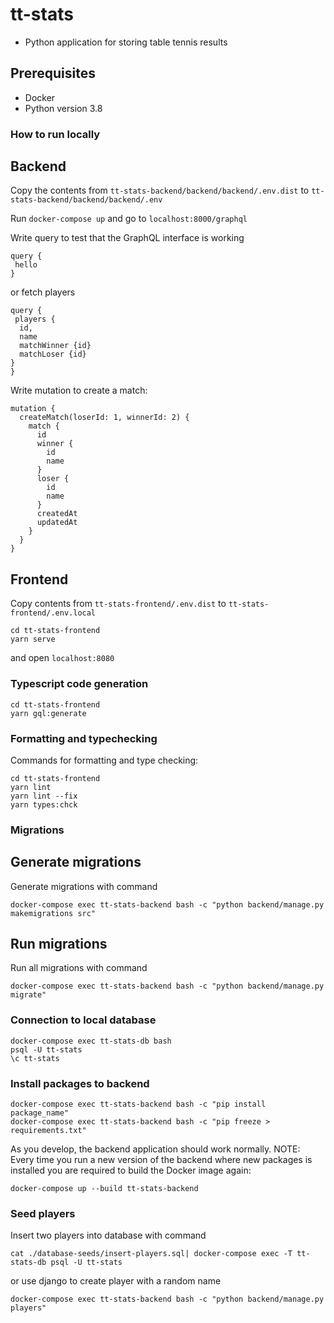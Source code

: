 # tt-stats

- Python application for storing table tennis results


## Prerequisites

- Docker
- Python version 3.8

### How to run locally

## Backend
Copy the contents from `tt-stats-backend/backend/backend/.env.dist` to `tt-stats-backend/backend/backend/.env`

Run `docker-compose up` and go to `localhost:8000/graphql`

Write query to test that the GraphQL interface is working

```
query {
 hello
}
```

or fetch players

```
query {
 players {
  id,
  name
  matchWinner {id}
  matchLoser {id}
}
}
```

Write mutation to create a match:

```
mutation {
  createMatch(loserId: 1, winnerId: 2) {
    match {
      id
      winner {
        id
        name
      }
      loser {
        id
        name
      }
      createdAt
      updatedAt
    }
  }
}
```

## Frontend

Copy contents from `tt-stats-frontend/.env.dist` to `tt-stats-frontend/.env.local`

```
cd tt-stats-frontend
yarn serve
```

and open `localhost:8080`


### Typescript code generation

```
cd tt-stats-frontend
yarn gql:generate
```


### Formatting and typechecking

Commands for formatting and type checking:

```
cd tt-stats-frontend
yarn lint
yarn lint --fix
yarn types:chck
```
### Migrations


## Generate migrations

Generate migrations with command

```
docker-compose exec tt-stats-backend bash -c "python backend/manage.py makemigrations src"
```

## Run migrations

Run all migrations with command

```
docker-compose exec tt-stats-backend bash -c "python backend/manage.py migrate"
```


### Connection to local database

```
docker-compose exec tt-stats-db bash
psql -U tt-stats
\c tt-stats
```

### Install packages to backend

```
docker-compose exec tt-stats-backend bash -c "pip install package_name"
docker-compose exec tt-stats-backend bash -c "pip freeze > requirements.txt"
```

As you develop, the backend application should work normally. 
NOTE: Every time you run a new version of the backend where new packages is installed you are required to build the Docker image again:

```
docker-compose up --build tt-stats-backend
```

### Seed players

Insert two players into database with command

```
cat ./database-seeds/insert-players.sql| docker-compose exec -T tt-stats-db psql -U tt-stats
```

or use django to create player with a random name

```
docker-compose exec tt-stats-backend bash -c "python backend/manage.py players"
```
